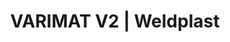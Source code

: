 ---
Filename: "varimat-v2"
Link: "file:/Users/vinayakpatel/Downloads/www.weldplast.cz/varimat-v2"
product_name: "VARIMAT V240 mm, 400 V / 5700 W, 16A-5P, včetně boxu"
product_id: "Obj. číslo:137.821"
title: "VARIMAT V2 | Weldplast"
product_desc: "Leister VARIMAT V2 je vhodný pro svařování střešních fólií z PVC, TPO, ECB, EPDM a CSPE přeplátováním. Jedná se o zdokonalenou verzi léty osvědčeného Leister VARIMATU V, který poprvé spatřil světlo světa již v roce 1999. Při vyvíjení nového Leister VARIMATU V2 byl kladen důraz především na rychlost přístroje. Díky výkonnému bezuhlíkovému motoru a nové patentované svařovací trysce je s novým VARIMATEM V2 možné svařovat rychlostí až 8 m/min.Rychlost svařování až 8 m/min (podle materiálu), rychlost pojezdu až 12m/minNastavitelná vodicí tyčBezuhlíkový motor sníží servisní náklady – už žádné vyměňování uhlíků!Displej s ovládáním Leister e-Drive umožňuje zobrazení přednastavených a uložených parametrůDíky nové patentované gripové trysce již není potřeba TPO fólie před svařováním čistitUmožňuje svařování ve sklonu až 30°"
product_specs: "Značka konformity, Značka schválení, Třída ochrany I, NapětíV~400, PříkonW5700, Max. teplota°C620, Rychlostm/min0,7 - 12, Rozsah průtoku vzduchu%50 - 100, Rozměry (D x Š x V)mm640 x 430 x 330, Hmotnostkg35, Druh certifikaceCCA, Šířka svarumm40"
product_downloads: "SVAŘOVACÍ AUTOMATY - porovnání, výhody stáhnout , KATALOG PLOCHÉ STŘECHY stáhnout , VARIMAT V2 - přestavba na svařování solárních panelů stáhnout , VARIMAT V2 - produktový list stáhnout , VARIMAT V2 - manuál stáhnout"
href: "https://www.weldplast.cz/files/svarovaci-automaty-vyhody.pdf, https://www.weldplast.cz/files/svarovaci-automaty-vyhody.pdf, https://www.weldplast.cz/files/katalog-ploche-strechy-2018-05-el.pdf, https://www.weldplast.cz/files/katalog-ploche-strechy-2018-05-el.pdf, https://www.weldplast.cz/files/varimat-v2-prestavba-na-svarovani-solarnich-profilu.pdf, https://www.weldplast.cz/files/varimat-v2-prestavba-na-svarovani-solarnich-profilu.pdf, https://www.weldplast.cz/files/varimat-v2-produktovy-list-leister.pdf, https://www.weldplast.cz/files/varimat-v2-produktovy-list-leister.pdf, https://www.weldplast.cz/files/993-varimat-v2-manual-cz.pdf, https://www.weldplast.cz/files/993-varimat-v2-manual-cz.pdf"
p_desc_2: "Leister VARIMAT V2 je vhodný pro svařování střešních fólií z PVC, TPO, ECB, EPDM a CSPE přeplátováním. Jedná se o zdokonalenou verzi léty osvědčeného Leister VARIMATU V, který poprvé spatřil světlo světa již v roce 1999. Při vyvíjení nového Leister VARIMATU V2 byl kladen důraz především na rychlost přístroje. Díky výkonnému bezuhlíkovému motoru a nové patentované svařovací trysce je s novým VARIMATEM V2 možné svařovat rychlostí až 8 m/min.Rychlost svařování až 8 m/min (podle materiálu), rychlost pojezdu až 12m/minNastavitelná vodicí tyčBezuhlíkový motor sníží servisní náklady – už žádné vyměňování uhlíků!Displej s ovládáním Leister e-Drive umožňuje zobrazení přednastavených a uložených parametrůDíky nové patentované gripové trysce již není potřeba TPO fólie před svařováním čistitUmožňuje svařování ve sklonu až 30°"
accessories: "Prodlužovací kabel 15 mPUR, 3 x 2.5 mm2, 1 x 230 V EUProdlužovací kabel 15 mPUR, 5 x 2.5 mm2, 1 x 400 VBox pro VARIMAT720 x 470 x 450 mmSet pro bitumeny80 mm, 400 V / 6100 W (VARIMAT), BITUMAT B275 mm, 400 V / 50 Hz / 6700 W, 16A-5PBITUMAT B2100 mm, 230 V / 50 Hz / 6700 W, 32A-5PVARIMAT V240 mm, 230 V / 4600 W, 16A-5P, včetně boxu"
similar_products: "BITUMAT B275 mm, 400 V / 50 Hz / 6700 W, 16A-5PBITUMAT B2100 mm, 230 V / 50 Hz / 6700 W, 32A-5PVARIMAT V240 mm, 230 V / 4600 W, 16A-5P, včetně boxu"
---